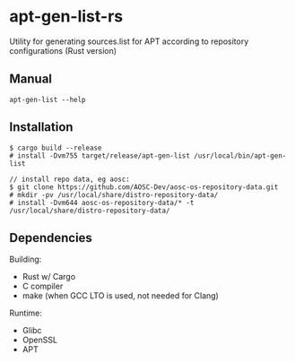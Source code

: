 # apt-gen-list-rs
Utility for generating sources.list for APT according to repository configurations (Rust version)

## Manual
```
apt-gen-list --help
```

## Installation
```
$ cargo build --release
# install -Dvm755 target/release/apt-gen-list /usr/local/bin/apt-gen-list

// install repo data, eg aosc:
$ git clone https://github.com/AOSC-Dev/aosc-os-repository-data.git
# mkdir -pv /usr/local/share/distro-repository-data/
# install -Dvm644 aosc-os-repository-data/* -t /usr/local/share/distro-repository-data/
```

## Dependencies

Building:
- Rust w/ Cargo
- C compiler
- make (when GCC LTO is used, not needed for Clang)

Runtime:
- Glibc
- OpenSSL
- APT
